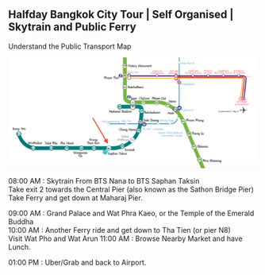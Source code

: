 ## Halfday Bangkok City Tour | Self Organised | Skytrain and Public Ferry

Understand the Public Transport Map

![Screenshot](BTS-Map-Bangkok-Thailand.png)

08:00 AM : Skytrain From BTS Nana to BTS Saphan Taksin  
           Take exit 2 towards the Central Pier (also known as the Sathon Bridge Pier)  
           Take Ferry and get down at Maharaj Pier.  
   
09:00 AM : Grand Palace and Wat Phra Kaeo, or the Temple of the Emerald Buddha   
10:00 AM : Another Ferry ride and get down to Tha Tien (or pier N8)  
           Visit Wat Pho and Wat Arun
11:00 AM : Browse Nearby Market and have Lunch.

01:00 PM : Uber/Grab and back to Airport.
